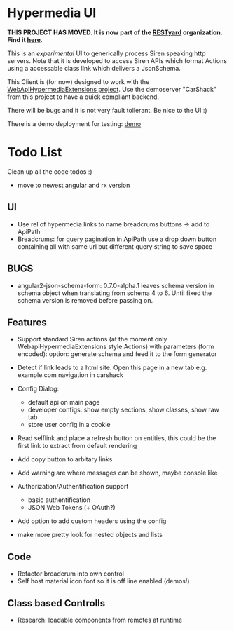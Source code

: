 # Hypermedia UI

**THIS PROJECT HAS MOVED. It is now part of the [RESTyard](https://github.com/RESTyard) organization. Find it [here](https://github.com/RESTyard/HypermediaUI)**.

This is an *experimental* UI to generically process Siren speaking http servers.
Note that it is developed to access Siren APIs which format Actions using a accessable class link which delivers a JsonSchema.

This Client is (for now) designed to work with the [WebApiHypermediaExtensions project](https://github.com/bluehands/WebApiHypermediaExtensions).
Use the demoserver "CarShack" from this project to have a quick compliant backend.

There will be bugs and it is not very fault tollerant. Be nice to the UI :)

There is a demo deployment for testing:
[demo](https://mathiasreichardt.github.io/HypermediaUiDemo/)

# Todo List
Clean up all the code todos :)

- move to newest angular and rx version

## UI
- Use rel of hypermedia links to name breadcrums buttons -> add to ApiPath
- Breadcrums:  for query pagination in ApiPath use a drop down button containing all with same url but different query string to save space

## BUGS
- angular2-json-schema-form: 0.7.0-alpha.1 leaves schema version in schema object when translating from schema 4 to 6.
  Until fixed the schema version is removed before passing on.

## Features
- Support standard Siren actions (at the moment only WebapiHypermediaExtensions style Actions) with parameters (form encoded): option: generate schema and feed it to the form generator
- Detect if link leads to a html site. Open this page in a new tab e.g. example.com navigation in carshack
- Config Dialog:
  - default api on main page
  - developer configs: show empty sections, show classes, show raw tab
  - store user config in a cookie

- Read selflink and place a refresh button on entities, this could be the first link to extract from default rendering
- Add copy button to arbitary links
- Add warning are where messages can be shown, maybe console like

- Authorization/Authentification support
  - basic authentification
  - JSON Web Tokens (+ OAuth?)

- Add option to add custom headers using the config

- make more pretty look for nested objects and lists

## Code
- Refactor breadcrum into own control
- Self host material icon font so it is off line enabled (demos!)

## Class based Controlls
- Research: loadable components from remotes at runtime
